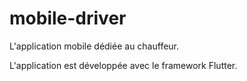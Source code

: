 # mobile-driver

L'application mobile dédiée au chauffeur.

L'application est développée avec le framework Flutter.

